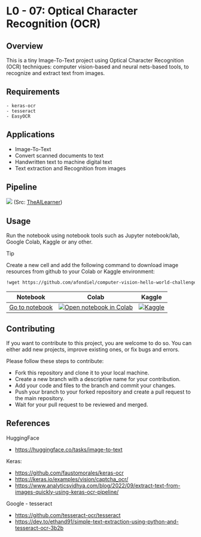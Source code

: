 # L0 - 07: Optical Character Recognition (OCR)

## Overview

This is a tiny Image-To-Text project using Optical Character Recognition (OCR) techniques: computer vision-based and neural nets-based tools, to recognize and extract text from images.

## Requirements

```
- keras-ocr
- tesseract
- EasyOCR 
```

## Applications

- Image-To-Text
- Convert scanned documents to text
- Handwritten text to machine digital text
- Text extraction and Recognition from images


## Pipeline

![](https://i0.wp.com/theailearner.com/wp-content/uploads/2020/12/OCR_pipeline.png?resize=768%2C265&ssl=1)
(Src: [TheAILearner](https://theailearner.com/2019/05/28/optical-character-recognition-pipeline/))

## Usage

Run the notebook using notebook tools such as Jupyter notebook/lab, Google Colab, Kaggle or any other.

>[!TIP]
> Create a new cell and add the following command to download image resources from github to your Colab or Kaggle environment:

```sh
!wget https://github.com/afondiel/computer-vision-hello-world-challenges/tree/main/06_Zero_Feature_Extraction_Alignment/image_missing_files.png
```

|Notebook|Colab|Kaggle|
|--|--|--|
|[Go to notebook](./L0_07_Optical_Character_Recognition_OCR/Zero_Optical_Character_Recognition_OCR.ipynb)| [![Open notebook in Colab](https://colab.research.google.com/assets/colab-badge.svg)](https://colab.research.google.com/github/afondiel/computer-vision-hello-world-challenges/blob/main/L0_07_Optical_Character_Recognition_OCR/Zero_Optical_Character_Recognition_OCR.ipynb)|[![Kaggle](https://kaggle.com/static/images/open-in-kaggle.svg)](#)|

## Contributing

If you want to contribute to this project, you are welcome to do so. You can either add new projects, improve existing ones, or fix bugs and errors. 

Please follow these steps to contribute:

- Fork this repository and clone it to your local machine.
- Create a new branch with a descriptive name for your contribution.
- Add your code and files to the branch and commit your changes.
- Push your branch to your forked repository and create a pull request to the main repository.
- Wait for your pull request to be reviewed and merged.

## References

HuggingFace

- https://huggingface.co/tasks/image-to-text

Keras: 

- https://github.com/faustomorales/keras-ocr
- https://keras.io/examples/vision/captcha_ocr/
- https://www.analyticsvidhya.com/blog/2022/09/extract-text-from-images-quickly-using-keras-ocr-pipeline/

Google - tesseract
- https://github.com/tesseract-ocr/tesseract
- https://dev.to/ethand91/simple-text-extraction-using-python-and-tesseract-ocr-3b2b
